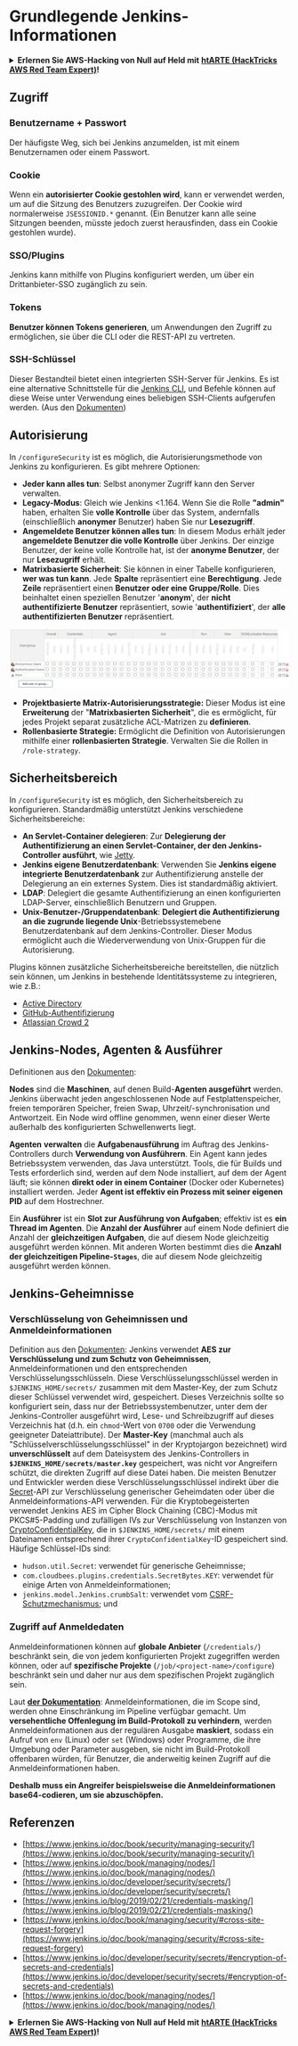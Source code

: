 # Grundlegende Jenkins-Informationen

<details>

<summary><strong>Erlernen Sie AWS-Hacking von Null auf Held mit</strong> <a href="https://training.hacktricks.xyz/courses/arte"><strong>htARTE (HackTricks AWS Red Team Expert)</strong></a><strong>!</strong></summary>

Andere Möglichkeiten, HackTricks zu unterstützen:

* Wenn Sie Ihr **Unternehmen in HackTricks beworben sehen möchten** oder **HackTricks im PDF-Format herunterladen möchten**, überprüfen Sie die [**ABONNEMENTPLÄNE**](https://github.com/sponsors/carlospolop)!
* Holen Sie sich das [**offizielle PEASS & HackTricks-Merchandise**](https://peass.creator-spring.com)
* Entdecken Sie [**The PEASS Family**](https://opensea.io/collection/the-peass-family), unsere Sammlung exklusiver [**NFTs**](https://opensea.io/collection/the-peass-family)
* **Treten Sie der** 💬 [**Discord-Gruppe**](https://discord.gg/hRep4RUj7f) oder der [**Telegramm-Gruppe**](https://t.me/peass) bei oder **folgen** Sie uns auf **Twitter** 🐦 [**@hacktricks\_live**](https://twitter.com/hacktricks\_live)**.**
* **Teilen Sie Ihre Hacking-Tricks, indem Sie PRs an die** [**HackTricks**](https://github.com/carlospolop/hacktricks) und [**HackTricks Cloud**](https://github.com/carlospolop/hacktricks-cloud) GitHub-Repositories einreichen.

</details>

## Zugriff

### Benutzername + Passwort

Der häufigste Weg, sich bei Jenkins anzumelden, ist mit einem Benutzernamen oder einem Passwort.

### Cookie

Wenn ein **autorisierter Cookie gestohlen wird**, kann er verwendet werden, um auf die Sitzung des Benutzers zuzugreifen. Der Cookie wird normalerweise `JSESSIONID.*` genannt. (Ein Benutzer kann alle seine Sitzungen beenden, müsste jedoch zuerst herausfinden, dass ein Cookie gestohlen wurde).

### SSO/Plugins

Jenkins kann mithilfe von Plugins konfiguriert werden, um über ein Drittanbieter-SSO zugänglich zu sein.

### Tokens

**Benutzer können Tokens generieren**, um Anwendungen den Zugriff zu ermöglichen, sie über die CLI oder die REST-API zu vertreten.

### SSH-Schlüssel

Dieser Bestandteil bietet einen integrierten SSH-Server für Jenkins. Es ist eine alternative Schnittstelle für die [Jenkins CLI](https://www.jenkins.io/doc/book/managing/cli/), und Befehle können auf diese Weise unter Verwendung eines beliebigen SSH-Clients aufgerufen werden. (Aus den [Dokumenten](https://plugins.jenkins.io/sshd/))

## Autorisierung

In `/configureSecurity` ist es möglich, die Autorisierungsmethode von Jenkins zu konfigurieren. Es gibt mehrere Optionen:

* **Jeder kann alles tun**: Selbst anonymer Zugriff kann den Server verwalten.
* **Legacy-Modus**: Gleich wie Jenkins <1.164. Wenn Sie die Rolle **"admin"** haben, erhalten Sie **volle Kontrolle** über das System, andernfalls (einschließlich **anonymer** Benutzer) haben Sie nur **Lesezugriff**.
* **Angemeldete Benutzer können alles tun**: In diesem Modus erhält jeder **angemeldete Benutzer die volle Kontrolle** über Jenkins. Der einzige Benutzer, der keine volle Kontrolle hat, ist der **anonyme Benutzer**, der nur **Lesezugriff** erhält.
* **Matrixbasierte Sicherheit**: Sie können in einer Tabelle konfigurieren, **wer was tun kann**. Jede **Spalte** repräsentiert eine **Berechtigung**. Jede **Zeile** repräsentiert einen **Benutzer oder eine Gruppe/Rolle**. Dies beinhaltet einen speziellen Benutzer '**anonym**', der **nicht authentifizierte Benutzer** repräsentiert, sowie '**authentifiziert**', der **alle authentifizierten Benutzer** repräsentiert.

![](<../../.gitbook/assets/image (149).png>)

* **Projektbasierte Matrix-Autorisierungsstrategie:** Dieser Modus ist eine **Erweiterung** der "**Matrixbasierten Sicherheit**", die es ermöglicht, für jedes Projekt separat zusätzliche ACL-Matrizen zu **definieren**.
* **Rollenbasierte Strategie:** Ermöglicht die Definition von Autorisierungen mithilfe einer **rollenbasierten Strategie**. Verwalten Sie die Rollen in `/role-strategy`.

## **Sicherheitsbereich**

In `/configureSecurity` ist es möglich, den Sicherheitsbereich zu konfigurieren. Standardmäßig unterstützt Jenkins verschiedene Sicherheitsbereiche:

* **An Servlet-Container delegieren**: Zur **Delegierung der Authentifizierung an einen Servlet-Container, der den Jenkins-Controller ausführt**, wie [Jetty](https://www.eclipse.org/jetty/).
* **Jenkins eigene Benutzerdatenbank**: Verwenden Sie **Jenkins eigene integrierte Benutzerdatenbank** zur Authentifizierung anstelle der Delegierung an ein externes System. Dies ist standardmäßig aktiviert.
* **LDAP**: Delegiert die gesamte Authentifizierung an einen konfigurierten LDAP-Server, einschließlich Benutzern und Gruppen.
* **Unix-Benutzer-/Gruppendatenbank**: **Delegiert die Authentifizierung an die zugrunde liegende Unix**-Betriebssystemebene Benutzerdatenbank auf dem Jenkins-Controller. Dieser Modus ermöglicht auch die Wiederverwendung von Unix-Gruppen für die Autorisierung.

Plugins können zusätzliche Sicherheitsbereiche bereitstellen, die nützlich sein können, um Jenkins in bestehende Identitätssysteme zu integrieren, wie z.B.:

* [Active Directory](https://plugins.jenkins.io/active-directory)
* [GitHub-Authentifizierung](https://plugins.jenkins.io/github-oauth)
* [Atlassian Crowd 2](https://plugins.jenkins.io/crowd2)

## Jenkins-Nodes, Agenten & Ausführer

Definitionen aus den [Dokumenten](https://www.jenkins.io/doc/book/managing/nodes/):

**Nodes** sind die **Maschinen**, auf denen Build-**Agenten ausgeführt** werden. Jenkins überwacht jeden angeschlossenen Node auf Festplattenspeicher, freien temporären Speicher, freien Swap, Uhrzeit/-synchronisation und Antwortzeit. Ein Node wird offline genommen, wenn einer dieser Werte außerhalb des konfigurierten Schwellenwerts liegt.

**Agenten** **verwalten** die **Aufgabenausführung** im Auftrag des Jenkins-Controllers durch **Verwendung von Ausführern**. Ein Agent kann jedes Betriebssystem verwenden, das Java unterstützt. Tools, die für Builds und Tests erforderlich sind, werden auf dem Node installiert, auf dem der Agent läuft; sie können **direkt oder in einem Container** (Docker oder Kubernetes) installiert werden. Jeder **Agent ist effektiv ein Prozess mit seiner eigenen PID** auf dem Hostrechner.

Ein **Ausführer** ist ein **Slot zur Ausführung von Aufgaben**; effektiv ist es **ein Thread im Agenten**. Die **Anzahl der Ausführer** auf einem Node definiert die Anzahl der **gleichzeitigen Aufgaben**, die auf diesem Node gleichzeitig ausgeführt werden können. Mit anderen Worten bestimmt dies die **Anzahl der gleichzeitigen Pipeline-`Stages`**, die auf diesem Node gleichzeitig ausgeführt werden können.

## Jenkins-Geheimnisse

### Verschlüsselung von Geheimnissen und Anmeldeinformationen

Definition aus den [Dokumenten](https://www.jenkins.io/doc/developer/security/secrets/#encryption-of-secrets-and-credentials): Jenkins verwendet **AES zur Verschlüsselung und zum Schutz von Geheimnissen**, Anmeldeinformationen und den entsprechenden Verschlüsselungsschlüsseln. Diese Verschlüsselungsschlüssel werden in `$JENKINS_HOME/secrets/` zusammen mit dem Master-Key, der zum Schutz dieser Schlüssel verwendet wird, gespeichert. Dieses Verzeichnis sollte so konfiguriert sein, dass nur der Betriebssystembenutzer, unter dem der Jenkins-Controller ausgeführt wird, Lese- und Schreibzugriff auf dieses Verzeichnis hat (d.h. ein `chmod`-Wert von `0700` oder die Verwendung geeigneter Dateiattribute). Der **Master-Key** (manchmal auch als "Schlüsselverschlüsselungsschlüssel" in der Kryptojargon bezeichnet) wird **unverschlüsselt** auf dem Dateisystem des Jenkins-Controllers in **`$JENKINS_HOME/secrets/master.key`** gespeichert, was nicht vor Angreifern schützt, die direkten Zugriff auf diese Datei haben. Die meisten Benutzer und Entwickler werden diese Verschlüsselungsschlüssel indirekt über die [Secret](https://javadoc.jenkins.io/byShortName/Secret)-API zur Verschlüsselung generischer Geheimdaten oder über die Anmeldeinformations-API verwenden. Für die Kryptobegeisterten verwendet Jenkins AES im Cipher Block Chaining (CBC)-Modus mit PKCS#5-Padding und zufälligen IVs zur Verschlüsselung von Instanzen von [CryptoConfidentialKey](https://javadoc.jenkins.io/byShortName/CryptoConfidentialKey), die in `$JENKINS_HOME/secrets/` mit einem Dateinamen entsprechend ihrer `CryptoConfidentialKey`-ID gespeichert sind. Häufige Schlüssel-IDs sind:

* `hudson.util.Secret`: verwendet für generische Geheimnisse;
* `com.cloudbees.plugins.credentials.SecretBytes.KEY`: verwendet für einige Arten von Anmeldeinformationen;
* `jenkins.model.Jenkins.crumbSalt`: verwendet vom [CSRF-Schutzmechanismus](https://www.jenkins.io/doc/book/managing/security/#cross-site-request-forgery); und
### Zugriff auf Anmeldedaten

Anmeldeinformationen können auf **globale Anbieter** (`/credentials/`) beschränkt sein, die von jedem konfigurierten Projekt zugegriffen werden können, oder auf **spezifische Projekte** (`/job/<project-name>/configure`) beschränkt sein und daher nur aus dem spezifischen Projekt zugänglich sein.

Laut [**der Dokumentation**](https://www.jenkins.io/blog/2019/02/21/credentials-masking/): Anmeldeinformationen, die im Scope sind, werden ohne Einschränkung im Pipeline verfügbar gemacht. Um **versehentliche Offenlegung im Build-Protokoll zu verhindern**, werden Anmeldeinformationen aus der regulären Ausgabe **maskiert**, sodass ein Aufruf von `env` (Linux) oder `set` (Windows) oder Programme, die ihre Umgebung oder Parameter ausgeben, sie nicht im Build-Protokoll offenbaren würden, für Benutzer, die anderweitig keinen Zugriff auf die Anmeldeinformationen haben.

**Deshalb muss ein Angreifer beispielsweise die Anmeldeinformationen base64-codieren, um sie abzuschöpfen.**

## Referenzen

* [https://www.jenkins.io/doc/book/security/managing-security/](https://www.jenkins.io/doc/book/security/managing-security/)
* [https://www.jenkins.io/doc/book/managing/nodes/](https://www.jenkins.io/doc/book/managing/nodes/)
* [https://www.jenkins.io/doc/developer/security/secrets/](https://www.jenkins.io/doc/developer/security/secrets/)
* [https://www.jenkins.io/blog/2019/02/21/credentials-masking/](https://www.jenkins.io/blog/2019/02/21/credentials-masking/)
* [https://www.jenkins.io/doc/book/managing/security/#cross-site-request-forgery](https://www.jenkins.io/doc/book/managing/security/#cross-site-request-forgery)
* [https://www.jenkins.io/doc/developer/security/secrets/#encryption-of-secrets-and-credentials](https://www.jenkins.io/doc/developer/security/secrets/#encryption-of-secrets-and-credentials)
* [https://www.jenkins.io/doc/book/managing/nodes/](https://www.jenkins.io/doc/book/managing/nodes/)

<details>

<summary><strong>Erlernen Sie AWS-Hacking von Null auf Held mit</strong> <a href="https://training.hacktricks.xyz/courses/arte"><strong>htARTE (HackTricks AWS Red Team Expert)</strong></a><strong>!</strong></summary>

Andere Möglichkeiten, HackTricks zu unterstützen:

* Wenn Sie Ihr **Unternehmen in HackTricks beworben sehen möchten** oder **HackTricks in PDF herunterladen möchten**, überprüfen Sie die [**ABONNEMENTPLÄNE**](https://github.com/sponsors/carlospolop)!
* Holen Sie sich das [**offizielle PEASS & HackTricks-Merch**](https://peass.creator-spring.com)
* Entdecken Sie [**The PEASS Family**](https://opensea.io/collection/the-peass-family), unsere Sammlung exklusiver [**NFTs**](https://opensea.io/collection/the-peass-family)
* **Treten Sie der** 💬 [**Discord-Gruppe**](https://discord.gg/hRep4RUj7f) oder der [**Telegram-Gruppe**](https://t.me/peass) bei oder **folgen** Sie uns auf **Twitter** 🐦 [**@hacktricks\_live**](https://twitter.com/hacktricks\_live)**.**
* **Teilen Sie Ihre Hacking-Tricks, indem Sie PRs an die** [**HackTricks**](https://github.com/carlospolop/hacktricks) und [**HackTricks Cloud**](https://github.com/carlospolop/hacktricks-cloud) GitHub-Repositories einreichen.

</details>
